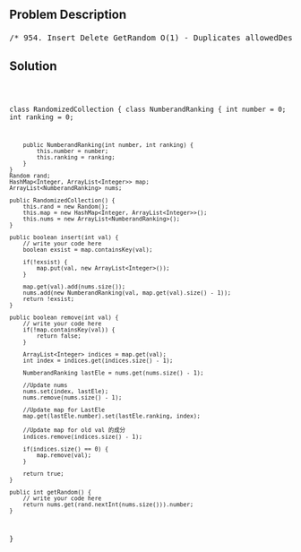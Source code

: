 <!--
<style>
  body { font-family: Arial, sans-serif; }
  .container { max-width: 700px; margin: 0 auto; padding: 10px; }
  .comment-block { background-color: #f9f9f9; padding: 10px; border-left: 5px solid #ccc; overflow-wrap: break-word; white-space: pre-wrap; }
  .code-block { background-color: #f4f4f4; padding: 10px; border: 1px solid #ddd; overflow-wrap: break-word; white-space: pre-wrap; }
</style>
-->

<div class='container'>
<h2>Problem Description</h2>
<div class='comment-block'>
<pre>
/* 954. Insert Delete GetRandom O(1) - Duplicates allowedDesign a data structure that supports all following operations in averageO(1) time.Example// Init an empty collection.RandomizedCollection collection = new RandomizedCollection();// Inserts 1 to the collection. Returns true as the collection did notcontain 1.collection.insert(1);// Inserts another 1 to the collection. Returns false as the collectioncontained 1. Collection now contains [1,1].collection.insert(1);// Inserts 2 to the collection, returns true. Collection now contains[1,1,2].collection.insert(2);// getRandom should return 1 with the probability 2/3, and returns 2 withthe probability 1/3.collection.getRandom();// Removes 1 from the collection, returns true. Collection now contains[1,2].collection.remove(1);// getRandom should return 1 and 2 both equally likely.collection.getRandom();NoticeDuplicate elements are allowed.insert(val): Inserts an item val to the collection.remove(val): Removes an item val from the collection if present.getRandom: Returns a random element from current collection of elements.The probability of each element being returned islinearly related to the number of same value the collection contains.*//* 本题关键为： nums(list) 不能断开， 这样才能实现后面的 returnnums.get(rand.nextInt(nums.size())).number;知识点： 1. HashMap<Integer, ArrayList<Integer>> map                   ArrayList<Integer> tmp = map.get(1);                   tmp.add(X);                   这时， map自动改变                   要想map 不改变如下：                   ArrayList<Integer> tmp = newArrayList<Integer>(map.get(1));                   tmp.add(X);                例子：         HashMap<Integer, ArrayList<Integer>> map = new HashMap<>();         ArrayList<Integer> A = new ArrayList<Integer>();         A.add(1);         A.add(2);         map.put(1, A);         ArrayList<Integer> B = new ArrayList<Integer>(map.get(1));         B.remove(1);        System.out.println(map.get(1).size());        HashMap<Integer, Integer> map2 = new HashMap<>();        map2.put(1, 1);        int num = map2.get(1);        num += 1;        System.out.println(map2.get(1));*************************************************************************$java -Xmx128M -Xms16M HelloWorld21知识点2：        ArrayList A 里，        A.get(index) O(1)        A.set(index, X) O(1)        A.remove(index) O(1)        A.get(Object) O(n)        A.remove(Object) O(n)*/    /** Initialize your data structure here. */    /** Inserts a value to the collection. Returns true if the collectiondid not already contain the specified element. */    /** Removes a value from the collection. Returns true if the collectioncontained the specified element. */    /** Get a random element from the collection. *//** * Your RandomizedCollection object will be instantiated and called assuch: * RandomizedCollection obj = new RandomizedCollection(); * boolean param_1 = obj.insert(val); * boolean param_2 = obj.remove(val); * int param_3 = obj.getRandom(); */</pre>
</div>

<h2>Solution</h2>
<div class='code-block'>
<pre><code class='language-java'>

class RandomizedCollection {
    class NumberandRanking {
        int number = 0;
        int ranking = 0;
        
        public NumberandRanking(int number, int ranking) {
            this.number = number;
            this.ranking = ranking;
        }
    }
    Random rand;
    HashMap<Integer, ArrayList<Integer>> map;
    ArrayList<NumberandRanking> nums;

    public RandomizedCollection() {
        this.rand = new Random();
        this.map = new HashMap<Integer, ArrayList<Integer>>();
        this.nums = new ArrayList<NumberandRanking>();
    }
    
    public boolean insert(int val) {
        // write your code here
        boolean exsist = map.containsKey(val);

        if(!exsist) {
            map.put(val, new ArrayList<Integer>());
        }
        
        map.get(val).add(nums.size());
        nums.add(new NumberandRanking(val, map.get(val).size() - 1));
        return !exsist;
    }
    
    public boolean remove(int val) {
        // write your code here
        if(!map.containsKey(val)) {
            return false;
        }
        
        ArrayList<Integer> indices = map.get(val);
        int index = indices.get(indices.size() - 1);
    
        NumberandRanking lastEle = nums.get(nums.size() - 1);
        
        //Update nums
        nums.set(index, lastEle);
        nums.remove(nums.size() - 1);
        
        //Update map for LastEle
        map.get(lastEle.number).set(lastEle.ranking, index);
        
        //Update map for old val 的成分
        indices.remove(indices.size() - 1);
        
        if(indices.size() == 0) {
            map.remove(val);
        }
        
        return true;
    }
    
    public int getRandom() {
        // write your code here
        return nums.get(rand.nextInt(nums.size())).number;
    }
}

</code></pre>
</div>
</div>
